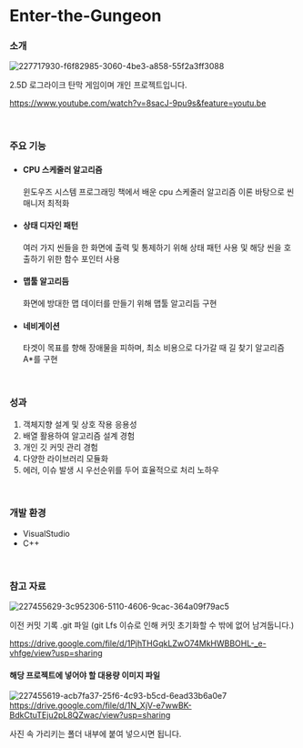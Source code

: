 # Enter-the-Gungeon

### 소개
![227717930-f6f82985-3060-4be3-a858-55f2a3ff3088](https://user-images.githubusercontent.com/63230518/227720468-465e4998-32d9-43d8-9b20-c83d4307cd67.png)

2.5D 로그라이크 탄막 게임이며 개인 프로젝트입니다.

https://www.youtube.com/watch?v=8sacJ-9pu9s&feature=youtu.be

&nbsp;

### 주요 기능

- #### CPU 스케줄러 알고리즘
  윈도우즈 시스템 프로그래밍 책에서 배운 cpu 스케줄러 알고리즘 이론 바탕으로 씬 매니저 최적화

- #### 상태 디자인 패턴
  여러 가지 씬들을 한 화면에 출력 및 통제하기 위해 상태 패턴 사용 및 해당 씬을 호출하기 위한 함수 포인터 사용

- #### 맵툴 알고리듬
  화면에 방대한 맵 데이터를 만들기 위해 맵툴 알고리듬 구현

- #### 네비게이션  
  타겟이 목표를 향해 장애물을 피하며, 최소 비용으로 다가갈 때 길 찾기 알고리즘 A*를 구현
  
&nbsp;

### 성과

1. 객체지향 설계 및 상호 작용 응용성
2. 배열 활용하여 알고리즘 설계 경험
3. 개인 깃 커밋 관리 경험
4. 다양한 라이브러리 모듈화
5. 에러, 이슈 발생 시 우선순위를 두어 효율적으로 처리 노하우

&nbsp;
 
### 개발 환경
- VisualStudio
- C++

&nbsp;

### 참고 자료
![227455629-3c952306-5110-4606-9cac-364a09f79ac5](https://user-images.githubusercontent.com/63230518/227720467-91c547af-376a-44fe-a037-3340859dcbcf.png)

이전 커밋 기록 .git 파일 (git Lfs 이슈로 인해 커밋 초기화할 수 밖에 없어 남겨둡니다.)

https://drive.google.com/file/d/1PjhTHGqkLZwO74MkHWBBOHL-_e-vhfge/view?usp=sharing

#### 해당 프로젝트에 넣어야 할 대용량 이미지 파일
![227455619-acb7fa37-25f6-4c93-b5cd-6ead33b6a0e7](https://user-images.githubusercontent.com/63230518/227720465-03f656ad-53cf-438d-83f0-70adcaadf921.png)
https://drive.google.com/file/d/1N_XjV-e7wwBK-BdkCtuTEju2pL8QZwac/view?usp=sharing

사진 속 가리키는 폴더 내부에 붙여 넣으시면 됩니다.




